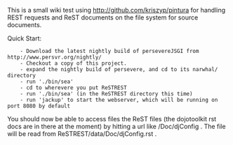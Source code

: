 This is a small wiki test using http://github.com/kriszyp/pintura for handling REST requests and ReST documents on the file system for source documents.

Quick Start:

        - Download the latest nightly build of persevereJSGI from http://www.persvr.org/nightly/
        - Checkout a copy of this project.
        - expand the nightly build of persevere, and cd to its narwhal/ directory
        - run './bin/sea'
        - cd to wherevere you put ReSTREST
        - run './bin/sea' (in the ReSTREST directory this time)
        - run 'jackup' to start the webserver, which will be running on port 8080 by default

You should now be able to access files the ReST files (the dojotoolkit rst docs are in there at the moment) by hitting a url like /Doc/djConfig .  The file will be read from ReSTREST/data/Doc/djConfig.rst .


